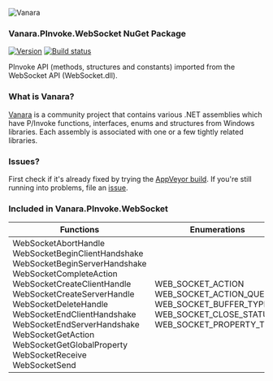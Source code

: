 ﻿![Vanara](https://raw.githubusercontent.com/dahall/Vanara/master/docs/icons/VanaraHeading.png)
### **Vanara.PInvoke.WebSocket NuGet Package**
[![Version](https://img.shields.io/nuget/v/Vanara.PInvoke.WebSocket?label=NuGet&style=flat-square)](https://github.com/dahall/Vanara/releases)
[![Build status](https://img.shields.io/appveyor/build/dahall/vanara?label=AppVeyor%20build&style=flat-square)](https://ci.appveyor.com/project/dahall/vanara)

PInvoke API (methods, structures and constants) imported from the WebSocket API (WebSocket.dll).

### **What is Vanara?**

[Vanara](https://github.com/dahall/Vanara) is a community project that contains various .NET assemblies which have P/Invoke functions, interfaces, enums and structures from Windows libraries. Each assembly is associated with one or a few tightly related libraries.

### **Issues?**

First check if it's already fixed by trying the [AppVeyor build](https://ci.appveyor.com/nuget/vanara-prerelease).
If you're still running into problems, file an [issue](https://github.com/dahall/Vanara/issues).

### **Included in Vanara.PInvoke.WebSocket**

Functions | Enumerations | Structures
--- | --- | ---
WebSocketAbortHandle WebSocketBeginClientHandshake WebSocketBeginServerHandshake WebSocketCompleteAction WebSocketCreateClientHandle WebSocketCreateServerHandle WebSocketDeleteHandle WebSocketEndClientHandshake WebSocketEndServerHandshake WebSocketGetAction WebSocketGetGlobalProperty WebSocketReceive WebSocketSend  | WEB_SOCKET_ACTION WEB_SOCKET_ACTION_QUEUE WEB_SOCKET_BUFFER_TYPE WEB_SOCKET_CLOSE_STATUS WEB_SOCKET_PROPERTY_TYPE          | WEB_SOCKET_BUFFER WEB_SOCKET_HANDLE WEB_SOCKET_HTTP_HEADER WEB_SOCKET_PROPERTY DATA CLOSESTATUS        
